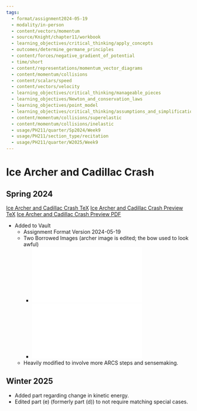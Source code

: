 ```yaml
---
tags:
  - format/assignment2024-05-19
  - modality/in-person
  - content/vectors/momentum
  - source/Knight/chapter11/workbook
  - learning_objectives/critical_thinking/apply_concepts
  - outcomes/determine_germane_principles
  - content/forces/negative_gradient_of_potential
  - time/short
  - content/representations/momentum_vector_diagrams
  - content/momentum/collisions
  - content/scalars/speed
  - content/vectors/velocity
  - learning_objectives/critical_thinking/manageable_pieces
  - learning_objectives/Newton_and_conservation_laws
  - learning_objectives/point_model
  - learning_objectives/critical_thinking/assumptions_and_simplifications
  - content/momentum/collisions/superelastic
  - content/momentum/collisions/inelastic
  - usage/PH211/quarter/Sp2024/Week9
  - usage/PH211/section_type/recitation
  - usage/PH211/quarter/W2025/Week9
---
```

# Ice Archer and Cadillac Crash
## Spring 2024
[Ice Archer and Cadillac Crash TeX](./Ice_Archer_and_Cadillac_Crash.tex)
[Ice Archer and Cadillac Crash Preview TeX](./Ice_Archer_and_Cadillac_Crash_Preview.tex)
[Ice Archer and Cadillac Crash Preview PDF](./Ice_Archer_and_Cadillac_Crash_Preview.pdf)
* Added to Vault
	* Assignment Format Version 2024-05-19
	* Two Borrowed Images (archer image is edited; the bow used to look awful)
		* ![Archer on Ice](Archer_on_Ice.pdf)
		* ![Cadillac_Collision](Cadillac_Collision.pdf)
	* Heavily modified to involve more ARCS steps and sensemaking.
## Winter 2025
* Added part regarding change in kinetic energy.
* Edited part (e) (formerly part (d)) to not require matching special cases.
